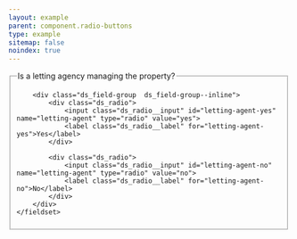 ```yaml
---
layout: example
parent: component.radio-buttons
type: example
sitemap: false
noindex: true
---
```

<form>
    <fieldset>
        <legend>Is a letting agency managing the property?</legend>

        <div class="ds_field-group  ds_field-group--inline">
            <div class="ds_radio">
                <input class="ds_radio__input" id="letting-agent-yes" name="letting-agent" type="radio" value="yes">
                <label class="ds_radio__label" for="letting-agent-yes">Yes</label>
            </div>

            <div class="ds_radio">
                <input class="ds_radio__input" id="letting-agent-no" name="letting-agent" type="radio" value="no">
                <label class="ds_radio__label" for="letting-agent-no">No</label>
            </div>
        </div>
    </fieldset>
</form>
